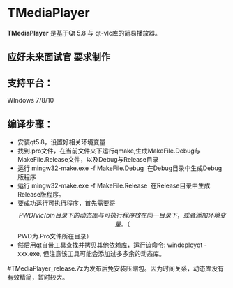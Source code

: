 # TMediaPlayer


**TMediaPlayer** 是基于Qt 5.8 与 qt-vlc库的简易播放器。

## 应好未来面试官 要求制作

## 支持平台：
WIndows 7/8/10

## 编译步骤：
* 安装qt5.8，设置好相关环境变量
* 找到.pro文件，在当前文件夹下运行qmake,生成MakeFile.Debug与MakeFile.Release文件，以及Debug与Release目录
* 运行 mingw32-make.exe -f MakeFile.Debug  在Debug目录中生成Debug版程序
* 运行 mingw32-make.exe -f MakeFile.Release  在Release目录中生成Release版程序。
* 要成功运行可执行程序，首先需要将 $$PWD/vlc/bin目录下的动态库与可执行程序放在同一目录下，或者添加环境变量。（$$PWD为.Pro文件所在目录）
* 然后用qt自带工具查找并拷贝其他依赖库，运行该命令:  windeployqt -xxx.exe, 但注意该工具可能会添加过多多余的动态库。



#TMediaPlayer_release.7z为发布后免安装压缩包。因为时间关系，动态库没有有效精简，暂时较大。

